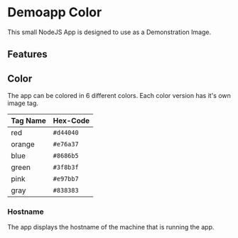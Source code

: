 # Demoapp Color

This small NodeJS App is designed to use as a Demonstration Image.

## Features

## Color

The app can be colored in 6 different colors. Each color version has it's own image tag.

| Tag Name | Hex-Code  |
| -------- | --------- |
| red      | `#d44040` |
| orange   | `#e76a37` |
| blue     | `#8686b5` |
| green    | `#3f8b3f` |
| pink     | `#e97bb7` |
| gray     | `#838383` |

### Hostname

The app displays the hostname of the machine that is running the app.
